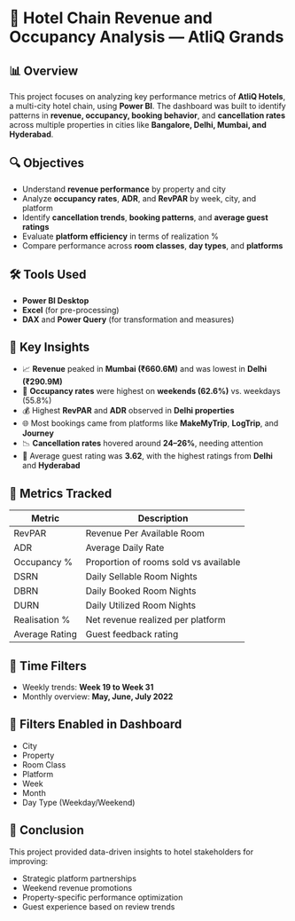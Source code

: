 # 🏨 Hotel Chain Revenue and Occupancy Analysis — AtliQ Grands

## 📊 Overview

This project focuses on analyzing key performance metrics of **AtliQ Hotels**, a multi-city hotel chain, using **Power BI**. The dashboard was built to identify patterns in **revenue, occupancy, booking behavior**, and **cancellation rates** across multiple properties in cities like **Bangalore, Delhi, Mumbai, and Hyderabad**.

## 🔍 Objectives

- Understand **revenue performance** by property and city
- Analyze **occupancy rates**, **ADR**, and **RevPAR** by week, city, and platform
- Identify **cancellation trends**, **booking patterns**, and **average guest ratings**
- Evaluate **platform efficiency** in terms of realization %
- Compare performance across **room classes**, **day types**, and **platforms**

## 🛠 Tools Used

- **Power BI Desktop**
- **Excel** (for pre-processing)
- **DAX** and **Power Query** (for transformation and measures)

## 🧠 Key Insights

- 📈 **Revenue** peaked in **Mumbai (₹660.6M)** and was lowest in **Delhi (₹290.9M)**
- 🏨 **Occupancy rates** were highest on **weekends (62.6%)** vs. weekdays (55.8%)
- 💰 Highest **RevPAR** and **ADR** observed in **Delhi properties**
- 🌐 Most bookings came from platforms like **MakeMyTrip**, **LogTrip**, and **Journey**
- 📉 **Cancellation rates** hovered around **24–26%**, needing attention
- 🌟 Average guest rating was **3.62**, with the highest ratings from **Delhi** and **Hyderabad**

## 🧾 Metrics Tracked

| Metric         | Description                                |
|----------------|--------------------------------------------|
| RevPAR         | Revenue Per Available Room                 |
| ADR            | Average Daily Rate                         |
| Occupancy %    | Proportion of rooms sold vs available      |
| DSRN           | Daily Sellable Room Nights                 |
| DBRN           | Daily Booked Room Nights                   |
| DURN           | Daily Utilized Room Nights                 |
| Realisation %  | Net revenue realized per platform          |
| Average Rating | Guest feedback rating                      |

## 📅 Time Filters

- Weekly trends: **Week 19 to Week 31**
- Monthly overview: **May, June, July 2022**

## 🔎 Filters Enabled in Dashboard

- City
- Property
- Room Class
- Platform
- Week
- Month
- Day Type (Weekday/Weekend)

## 📌 Conclusion

This project provided data-driven insights to hotel stakeholders for improving:

- Strategic platform partnerships
- Weekend revenue promotions
- Property-specific performance optimization
- Guest experience based on review trends


